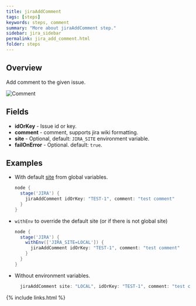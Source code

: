 ```yaml
---
title: jiraAddComment
tags: [steps]
keywords: steps, comment
summary: "More about jiraAddComment step."
sidebar: jira_sidebar
permalink: jira_add_comment.html
folder: steps
---
```


## Overview

Add comment to the given issue.

![Comment](https://raw.githubusercontent.com/ThoughtsLive/jira-steps/master/docs/images/jira_add_comment.png)


## Fields

* **idOrKey** - Issue id or key.
* **comment** - comment, supports jira wiki formatting.
* **site** - Optional, default: `JIRA_SITE` environment variable.
* **failOnError** - Optional. default: `true`.

## Examples

* With default [site](config#environment-variables) from global variables.

  ```groovy
  node {
    stage('JIRA') {
      jiraAddComment idOrKey: "TEST-1", comment: "test comment"
    }
  }
  ```
* `withEnv` to override the default site (or if there is not global site)

  ```groovy
  node {
    stage('JIRA') {
      withEnv(['JIRA_SITE=LOCAL']) {
        jiraAddComment idOrKey: "TEST-1", comment: "test comment"
      }
    }
  }
  ```
* Without environment variables.

  ```groovy
    jiraAddComment site: "LOCAL", idOrKey: "TEST-1", comment: "test comment"
  ```

{% include links.html %}
